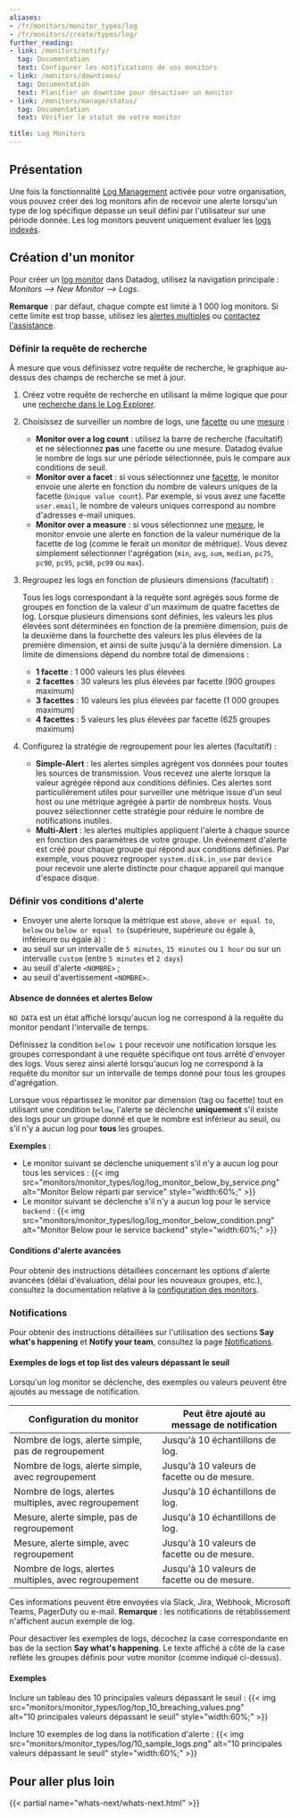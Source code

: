 ```yaml
---
aliases:
- /fr/monitors/monitor_types/log
- /fr/monitors/create/types/log/
further_reading:
- link: /monitors/notify/
  tag: Documentation
  text: Configurer les notifications de vos monitors
- link: /monitors/downtimes/
  tag: Documentation
  text: Planifier un downtime pour désactiver un monitor
- link: /monitors/manage/status/
  tag: Documentation
  text: Vérifier le statut de votre monitor

title: Log Monitors
---
```


## Présentation

Une fois la fonctionnalité [Log Management][1] activée pour votre organisation, vous pouvez créer des log monitors afin de recevoir une alerte lorsqu'un type de log spécifique dépasse un seuil défini par l'utilisateur sur une période donnée. Les log monitors peuvent uniquement évaluer les [logs indexés][2].

## Création d'un monitor

Pour créer un [log monitor][3] dans Datadog, utilisez la navigation principale : *Monitors --> New Monitor --> Logs*.

<div class="alert alert-info"><strong>Remarque</strong> : par défaut, chaque compte est limité à 1 000 log monitors. Si cette limite est trop basse, utilisez les <a href="/monitors/configuration/?tab=thresholdalert#groupe-d-alertes">alertes multiples</a> ou <a href="/help/">contactez l'assistance</a>.</div>

### Définir la requête de recherche

À mesure que vous définissez votre requête de recherche, le graphique au-dessus des champs de recherche se met à jour.

1. Créez votre requête de recherche en utilisant la même logique que pour une [recherche dans le Log Explorer][4].
2. Choisissez de surveiller un nombre de logs, une [facette][5] ou une [mesure][6] :
    * **Monitor over a log count** : utilisez la barre de recherche (facultatif) et ne sélectionnez **pas** une facette ou une mesure. Datadog évalue le nombre de logs sur une période sélectionnée, puis le compare aux conditions de seuil.
    * **Monitor over a facet** : si vous sélectionnez une [facette][5], le monitor envoie une alerte en fonction du nombre de valeurs uniques de la facette (`Unique value count`). Par exemple, si vous avez une facette `user.email`, le nombre de valeurs uniques correspond au nombre d'adresses e-mail uniques.
    * **Monitor over a measure** : si vous sélectionnez une [mesure][6], le monitor envoie une alerte en fonction de la valeur numérique de la facette de log (comme le ferait un monitor de métrique). Vous devez simplement sélectionner l'agrégation (`min`, `avg`, `sum`, `median`, `pc75`, `pc90`, `pc95`, `pc98`, `pc99` ou `max`).
3. Regroupez les logs en fonction de plusieurs dimensions (facultatif) :

   Tous les logs correspondant à la requête sont agrégés sous forme de groupes en fonction de la valeur d'un maximum de quatre facettes de log. Lorsque plusieurs dimensions sont définies, les valeurs les plus élevées sont déterminées en fonction de la première dimension, puis de la deuxième dans la fourchette des valeurs les plus élevées de la première dimension, et ainsi de suite jusqu'à la dernière dimension. La limite de dimensions dépend du nombre total de dimensions :
   * **1 facette** : 1 000 valeurs les plus élevées
   * **2 facettes** : 30 valeurs les plus élevées par facette (900 groupes maximum)
   * **3 facettes** : 10 valeurs les plus élevées par facette (1 000 groupes maximum)
   * **4 facettes** : 5 valeurs les plus élevées par facette (625 groupes maximum)
4. Configurez la stratégie de regroupement pour les alertes (facultatif) :
    * **Simple-Alert** : les alertes simples agrègent vos données pour toutes les sources de transmission. Vous recevez une alerte lorsque la valeur agrégée répond aux conditions définies. Ces alertes sont particulièrement utiles pour surveiller une métrique issue d'un seul host ou une métrique agrégée à partir de nombreux hosts. Vous pouvez sélectionner cette stratégie pour réduire le nombre de notifications inutiles.
    * **Multi-Alert** : les alertes multiples appliquent l'alerte à chaque source en fonction des paramètres de votre groupe. Un événement d'alerte est créé pour chaque groupe qui répond aux conditions définies. Par exemple, vous pouvez regrouper `system.disk.in_use` par `device` pour recevoir une alerte distincte pour chaque appareil qui manque d'espace disque.

### Définir vos conditions d'alerte

* Envoyer une alerte lorsque la métrique est `above`, `above or equal to`, `below` ou `below or equal to` (supérieure, supérieure ou égale à, inférieure ou égale à) :
* au seuil sur un intervalle de `5 minutes`, `15 minutes` ou `1 hour` ou sur un intervalle `custom` (entre `5 minutes` et `2 days`)
* au seuil d'alerte `<NOMBRE>` ;
* au seuil d'avertissement `<NOMBRE>`.

#### Absence de données et alertes Below

`NO DATA` est un état affiché lorsqu'aucun log ne correspond à la requête du monitor pendant l'intervalle de temps.

Définissez la condition `below 1` pour recevoir une notification lorsque les groupes correspondant à une requête spécifique ont tous arrêté d'envoyer des logs. Vous serez ainsi alerté lorsqu'aucun log ne correspond à la requête du monitor sur un intervalle de temps donné pour tous les groupes d'agrégation.

Lorsque vous répartissez le monitor par dimension (tag ou facette) tout en utilisant une condition `below`, l'alerte se déclenche **uniquement** s'il existe des logs pour un groupe donné et que le nombre est inférieur au seuil, ou s'il n'y a aucun log pour **tous** les groupes.

**Exemples** :

* Le monitor suivant se déclenche uniquement s'il n'y a aucun log pour tous les services :
  {{< img src="monitors/monitor_types/log/log_monitor_below_by_service.png" alt="Monitor Below réparti par service" style="width:60%;" >}}
* Le monitor suivant se déclenche s'il n'y a aucun log pour le service `backend` :
  {{< img src="monitors/monitor_types/log/log_monitor_below_condition.png" alt="Monitor Below pour le service backend" style="width:60%;" >}}

#### Conditions d'alerte avancées

Pour obtenir des instructions détaillées concernant les options d'alerte avancées (délai d'évaluation, délai pour les nouveaux groupes, etc.), consultez la documentation relative à la [configuration des monitors][7].

### Notifications

Pour obtenir des instructions détaillées sur l'utilisation des sections **Say what's happening** et **Notify your team**, consultez la page [Notifications][8].

#### Exemples de logs et top list des valeurs dépassant le seuil

Lorsqu'un log monitor se déclenche, des exemples ou valeurs peuvent être ajoutés au message de notification.

| Configuration du monitor                    | Peut être ajouté au message de notification |
|----------------------------------|--------------------------------------|
| Nombre de logs, alerte simple, pas de regroupement | Jusqu'à 10 échantillons de log.                |
| Nombre de logs, alerte simple, avec regroupement   | Jusqu'à 10 valeurs de facette ou de mesure.    |
| Nombre de logs, alertes multiples, avec regroupement    | Jusqu'à 10 échantillons de log.                |
| Mesure, alerte simple, pas de regroupement   | Jusqu'à 10 échantillons de log.                |
| Mesure, alerte simple, avec regroupement     | Jusqu'à 10 valeurs de facette ou de mesure.    |
| Nombre de logs, alertes multiples, avec regroupement    | Jusqu'à 10 valeurs de facette ou de mesure.    |

Ces informations peuvent être envoyées via Slack, Jira, Webhook, Microsoft Teams, PagerDuty ou e-mail. **Remarque** : les notifications de rétablissement n'affichent aucun exemple de log.

Pour désactiver les exemples de logs, décochez la case correspondante en bas de la section **Say what's happening**. Le texte affiché à côté de la case reflète les groupes définis pour votre monitor (comme indiqué ci-dessus).

#### Exemples

Inclure un tableau des 10 principales valeurs dépassant le seuil :
{{< img src="monitors/monitor_types/log/top_10_breaching_values.png" alt="10 principales valeurs dépassant le seuil" style="width:60%;" >}}

Inclure 10 exemples de log dans la notification d'alerte :
{{< img src="monitors/monitor_types/log/10_sample_logs.png" alt="10 principales valeurs dépassant le seuil" style="width:60%;" >}}

## Pour aller plus loin

{{< partial name="whats-next/whats-next.html" >}}

[1]: /fr/logs/
[2]: /fr/logs/log_configuration/indexes/
[3]: https://app.datadoghq.com/monitors#create/log
[4]: /fr/logs/explorer/search/
[5]: /fr/logs/explorer/facets/
[6]: /fr/logs/explorer/facets/#measures
[7]: /fr/monitors/configuration/#advanced-alert-conditions
[8]: /fr/monitors/notify/
